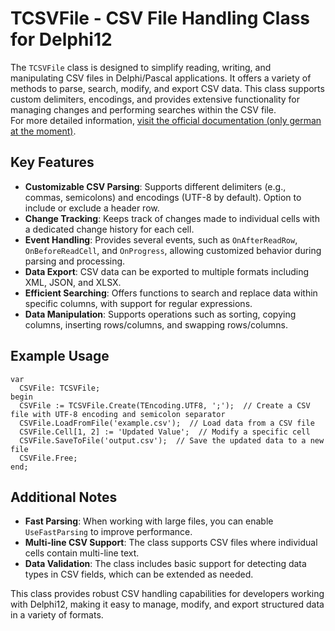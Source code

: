 # TCSVFile - CSV File Handling Class for Delphi12

The `TCSVFile` class is designed to simplify reading, writing, and manipulating CSV files in Delphi/Pascal applications. It offers a variety of methods to parse, search, modify, and export CSV data. This class supports custom delimiters, encodings, and provides extensive functionality for managing changes and performing searches within the CSV file.  
For more detailed information, [visit the official documentation (only german at the moment)](https://doku.tmedia-agentur.de/TCSVFile/).


## Key Features

- **Customizable CSV Parsing**: Supports different delimiters (e.g., commas, semicolons) and encodings (UTF-8 by default). Option to include or exclude a header row.
- **Change Tracking**: Keeps track of changes made to individual cells with a dedicated change history for each cell.
- **Event Handling**: Provides several events, such as `OnAfterReadRow`, `OnBeforeReadCell`, and `OnProgress`, allowing customized behavior during parsing and processing.
- **Data Export**: CSV data can be exported to multiple formats including XML, JSON, and XLSX.
- **Efficient Searching**: Offers functions to search and replace data within specific columns, with support for regular expressions.
- **Data Manipulation**: Supports operations such as sorting, copying columns, inserting rows/columns, and swapping rows/columns.



## Example Usage

```delphi
var
  CSVFile: TCSVFile;
begin
  CSVFile := TCSVFile.Create(TEncoding.UTF8, ';');  // Create a CSV file with UTF-8 encoding and semicolon separator
  CSVFile.LoadFromFile('example.csv');  // Load data from a CSV file
  CSVFile.Cell[1, 2] := 'Updated Value';  // Modify a specific cell
  CSVFile.SaveToFile('output.csv');  // Save the updated data to a new file
  CSVFile.Free;
end;
```


## Additional Notes

- **Fast Parsing**: When working with large files, you can enable `UseFastParsing` to improve performance.
- **Multi-line CSV Support**: The class supports CSV files where individual cells contain multi-line text.
- **Data Validation**: The class includes basic support for detecting data types in CSV fields, which can be extended as needed.

This class provides robust CSV handling capabilities for developers working with Delphi12, making it easy to manage, modify, and export structured data in a variety of formats.

